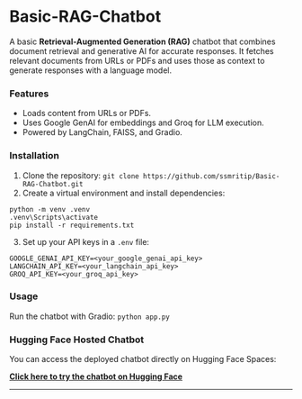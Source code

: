 # Basic-RAG-Chatbot
A basic **Retrieval-Augmented Generation (RAG)** chatbot that combines document retrieval and generative AI for accurate responses. It fetches relevant documents from URLs or PDFs and uses those as context to generate responses with a language model.

### Features
- Loads content from URLs or PDFs.
- Uses Google GenAI for embeddings and Groq for LLM execution.
- Powered by LangChain, FAISS, and Gradio.

### Installation
1. Clone the repository:
`git clone https://github.com/ssmritip/Basic-RAG-Chatbot.git`
2. Create a virtual environment and install dependencies:
```
python -m venv .venv
.venv\Scripts\activate
pip install -r requirements.txt
```
3. Set up your API keys in a `.env` file:
```
GOOGLE_GENAI_API_KEY=<your_google_genai_api_key>
LANGCHAIN_API_KEY=<your_langchain_api_key>
GROQ_API_KEY=<your_groq_api_key>
```

### Usage
Run the chatbot with Gradio: 
`
python app.py
`
### Hugging Face Hosted Chatbot
You can access the deployed chatbot directly on Hugging Face Spaces:

[**Click here to try the chatbot on Hugging Face**](https://huggingface.co/spaces/ssmritip/basic_rag)

---